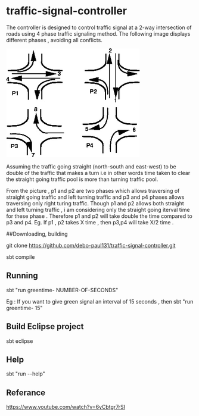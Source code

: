 
# traffic-signal-controller
The controller is designed to control traffic signal at a 2-way intersection of roads using 4 phase traffic signaling method. The following image displays different phases , avoiding all conflicts.   

![alt tag](https://github.com/debo-paul131/traffic-signal-controller/blob/master/image%20/4PhaseSignaling.jpg)

Assuming the traffic going straight (north-south and east-west) to be double of the traffic that makes a turn i.e in other words time taken to clear the straight going traffic pool is more than turning traffic pool. 

From the picture , p1 and p2 are two phases which allows traversing of straight going traffic and left turning traffic and p3 and p4 phases allows traversing only right turing traffic. Though p1 and p2 allows both straight and left turning traffic , i am considering only the straight going iterval time for these phase . Therefore  p1 and p2 will take double the time compared to p3 and p4. Eg. If p1 , p2 takes X time , then p3,p4 will take X/2 time .


##Downloading, building

git clone https://github.com/debo-paul131/traffic-signal-controller.git

sbt compile

## Running

sbt "run greentime-  NUMBER-OF-SECONDS"

Eg : If you want to give green signal an interval of 15 seconds , then sbt "run greentime- 15"

## Build Eclipse project

sbt eclipse

## Help

sbt "run --help"

## Referance
https://www.youtube.com/watch?v=6yCbtgr7rSI
